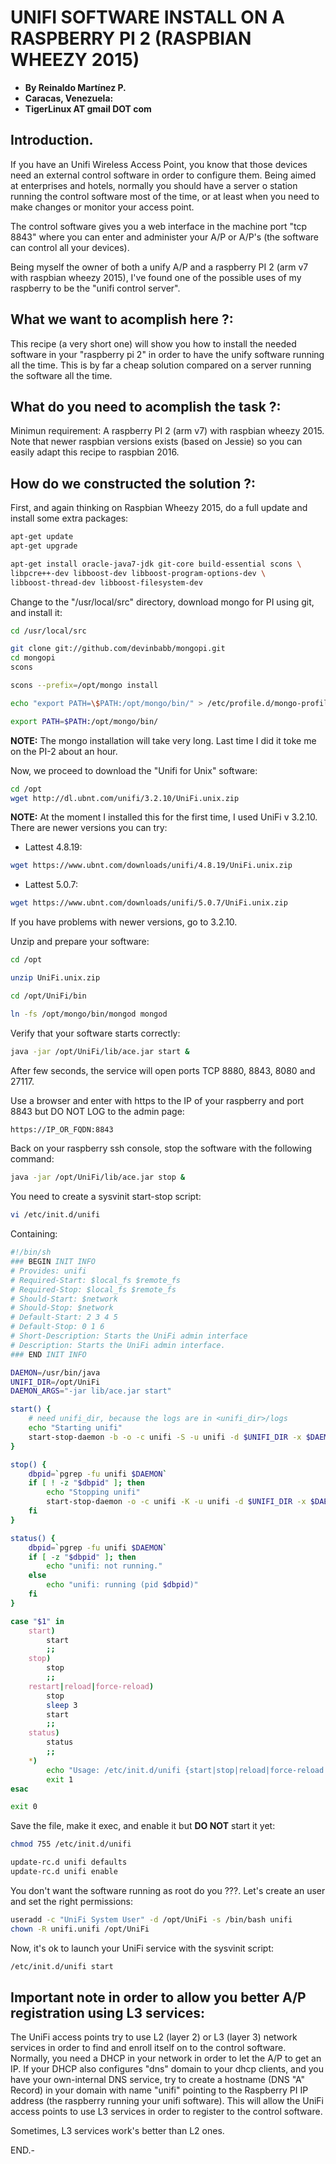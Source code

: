 # UNIFI SOFTWARE INSTALL ON A RASPBERRY PI 2 (RASPBIAN WHEEZY 2015)

- **By Reinaldo Martínez P.**
- **Caracas, Venezuela:**
- **TigerLinux AT gmail DOT com**


## Introduction.

If you have an Unifi Wireless Access Point, you know that those devices need an external control software in order to configure them. Being aimed at enterprises and hotels, normally you should have a server o station running the control software most of the time, or at least when you need to make changes or monitor your access point.

The control software gives you a web interface in the machine port "tcp 8843" where you can enter and administer your A/P or A/P's (the software can control all your devices).

Being myself the owner of both a unify A/P and a raspberry PI 2 (arm v7 with raspbian wheezy 2015), I've found one of the possible uses of my raspberry to be the "unifi control server".


## What we want to acomplish here ?:

This recipe (a very short one) will show you how to install the needed software in your "raspberry pi 2" in order to have the unify software running all the time. This is by far a cheap solution compared on a server running the software all the time.


## What do you need to acomplish the task ?:

Minimun requirement: A raspberry PI 2 (arm v7) with raspbian wheezy 2015. Note that newer raspbian versions exists (based on Jessie) so you can easily adapt this recipe to raspbian 2016.


## How do we constructed the solution ?:

First, and again thinking on Raspbian Wheezy 2015, do a full update and install some extra packages:

```bash
apt-get update
apt-get upgrade

apt-get install oracle-java7-jdk git-core build-essential scons \
libpcre++-dev libboost-dev libboost-program-options-dev \
libboost-thread-dev libboost-filesystem-dev
```

Change to the "/usr/local/src" directory, download mongo for PI using git, and install it:

```bash
cd /usr/local/src

git clone git://github.com/devinbabb/mongopi.git
cd mongopi
scons

scons --prefix=/opt/mongo install

echo "export PATH=\$PATH:/opt/mongo/bin/" > /etc/profile.d/mongo-profile.sh

export PATH=$PATH:/opt/mongo/bin/
```

**NOTE:** The mongo installation will take very long. Last time I did it toke me on the PI-2 about an hour.

Now, we proceed to download the "Unifi for Unix" software:

```bash
cd /opt
wget http://dl.ubnt.com/unifi/3.2.10/UniFi.unix.zip
```

**NOTE:** At the moment I installed this for the first time, I used UniFi v 3.2.10. There are newer versions you can try:

- Lattest 4.8.19:

```bash
wget https://www.ubnt.com/downloads/unifi/4.8.19/UniFi.unix.zip
```

- Lattest 5.0.7:

```bash
wget https://www.ubnt.com/downloads/unifi/5.0.7/UniFi.unix.zip
```

If you have problems with newer versions, go to 3.2.10.

Unzip and prepare your software:

```bash
cd /opt

unzip UniFi.unix.zip

cd /opt/UniFi/bin

ln -fs /opt/mongo/bin/mongod mongod
```

Verify that your software starts correctly:

```bash
java -jar /opt/UniFi/lib/ace.jar start &
```

After few seconds, the service will open ports TCP 8880, 8843, 8080 and 27117.

Use a browser and enter with https to the IP of your raspberry and port 8843 but DO NOT LOG to the admin page:

```bash
https://IP_OR_FQDN:8843
```

Back on your raspberry ssh console, stop the software with the following command:

```bash
java -jar /opt/UniFi/lib/ace.jar stop &
```

You need to create a sysvinit start-stop script:

```bash
vi /etc/init.d/unifi
```

Containing:

```bash
#!/bin/sh
### BEGIN INIT INFO
# Provides: unifi
# Required-Start: $local_fs $remote_fs
# Required-Stop: $local_fs $remote_fs
# Should-Start: $network
# Should-Stop: $network
# Default-Start: 2 3 4 5
# Default-Stop: 0 1 6
# Short-Description: Starts the UniFi admin interface
# Description: Starts the UniFi admin interface.
### END INIT INFO

DAEMON=/usr/bin/java
UNIFI_DIR=/opt/UniFi
DAEMON_ARGS="-jar lib/ace.jar start"

start() {
    # need unifi_dir, because the logs are in <unifi_dir>/logs
    echo "Starting unifi"
    start-stop-daemon -b -o -c unifi -S -u unifi -d $UNIFI_DIR -x $DAEMON -- $DAEMON_ARGS
}

stop() {
    dbpid=`pgrep -fu unifi $DAEMON`
    if [ ! -z "$dbpid" ]; then
        echo "Stopping unifi"
        start-stop-daemon -o -c unifi -K -u unifi -d $UNIFI_DIR -x $DAEMON -- $DAEMON_ARGS
    fi
}

status() {
    dbpid=`pgrep -fu unifi $DAEMON`
    if [ -z "$dbpid" ]; then
        echo "unifi: not running."
    else
        echo "unifi: running (pid $dbpid)"
    fi
}

case "$1" in
    start)
        start
        ;;
    stop)
        stop
        ;;
    restart|reload|force-reload)
        stop
        sleep 3
        start
        ;;
    status)
        status
        ;;
    *)
        echo "Usage: /etc/init.d/unifi {start|stop|reload|force-reload|restart|status}"
        exit 1
esac

exit 0
```

Save the file, make it exec, and enable it but **DO NOT** start it yet:

```bash
chmod 755 /etc/init.d/unifi

update-rc.d unifi defaults
update-rc.d unifi enable
```

You don't want the software running as root do you ???. Let's create an user and set the right permissions:

```bash
useradd -c "UniFi System User" -d /opt/UniFi -s /bin/bash unifi
chown -R unifi.unifi /opt/UniFi
```

Now, it's ok to launch your UniFi service with the sysvinit script:

```bash
/etc/init.d/unifi start
```


## Important note in order to allow you better A/P registration using L3 services:

The UniFi access points try to use L2 (layer 2) or L3 (layer 3) network services in order to find and enroll itself on to the control software. Normally, you need a DHCP in your network in order to let the A/P to get an IP. If your DHCP also configures "dns" domain to your dhcp clients, and you have your own-internal DNS service, try to create a hostname (DNS "A" Record) in your domain with name "unifi" pointing to the Raspberry PI IP address (the raspberry running your unifi software). This will allow the UniFi access points to use L3 services in order to register to the control software.

Sometimes, L3 services work's better than L2 ones.

END.-
